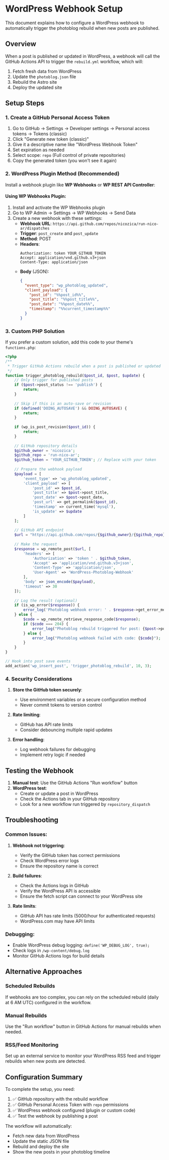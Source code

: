 # WordPress Webhook Setup

This document explains how to configure a WordPress webhook to automatically trigger the photoblog rebuild when new posts are published.

## Overview

When a post is published or updated in WordPress, a webhook will call the GitHub Actions API to trigger the `rebuild.yml` workflow, which will:

1. Fetch fresh data from WordPress
2. Update the `photoblog.json` file
3. Rebuild the Astro site
4. Deploy the updated site

## Setup Steps

### 1. Create a GitHub Personal Access Token

1. Go to GitHub → Settings → Developer settings → Personal access tokens → Tokens (classic)
2. Click "Generate new token (classic)"
3. Give it a descriptive name like "WordPress Webhook Token"
4. Set expiration as needed
5. Select scope: `repo` (Full control of private repositories)
6. Copy the generated token (you won't see it again)

### 2. WordPress Plugin Method (Recommended)

Install a webhook plugin like **WP Webhooks** or **WP REST API Controller**:

#### Using WP Webhooks Plugin:

1. Install and activate the WP Webhooks plugin
2. Go to WP Admin → Settings → WP Webhooks → Send Data
3. Create a new webhook with these settings:
   - **Webhook URL**: `https://api.github.com/repos/nicozica/run-nico-ar/dispatches`
   - **Trigger**: `post_create` and `post_update`
   - **Method**: POST
   - **Headers**:
     ```
     Authorization: token YOUR_GITHUB_TOKEN
     Accept: application/vnd.github.v3+json
     Content-Type: application/json
     ```
   - **Body** (JSON):
     ```json
     {
       "event_type": "wp_photoblog_updated",
       "client_payload": {
         "post_id": "%%post_id%%",
         "post_title": "%%post_title%%",
         "post_date": "%%post_date%%",
         "timestamp": "%%current_timestamp%%"
       }
     }
     ```

### 3. Custom PHP Solution

If you prefer a custom solution, add this code to your theme's `functions.php`:

```php
<?php
/**
 * Trigger GitHub Actions rebuild when a post is published or updated
 */
function trigger_photoblog_rebuild($post_id, $post, $update) {
    // Only trigger for published posts
    if ($post->post_status !== 'publish') {
        return;
    }
    
    // Skip if this is an auto-save or revision
    if (defined('DOING_AUTOSAVE') && DOING_AUTOSAVE) {
        return;
    }
    
    if (wp_is_post_revision($post_id)) {
        return;
    }
    
    // GitHub repository details
    $github_owner = 'nicozica';
    $github_repo = 'run-nico-ar';
    $github_token = 'YOUR_GITHUB_TOKEN'; // Replace with your token
    
    // Prepare the webhook payload
    $payload = [
        'event_type' => 'wp_photoblog_updated',
        'client_payload' => [
            'post_id' => $post_id,
            'post_title' => $post->post_title,
            'post_date' => $post->post_date,
            'post_url' => get_permalink($post_id),
            'timestamp' => current_time('mysql'),
            'is_update' => $update
        ]
    ];
    
    // GitHub API endpoint
    $url = "https://api.github.com/repos/{$github_owner}/{$github_repo}/dispatches";
    
    // Make the request
    $response = wp_remote_post($url, [
        'headers' => [
            'Authorization' => 'token ' . $github_token,
            'Accept' => 'application/vnd.github.v3+json',
            'Content-Type' => 'application/json',
            'User-Agent' => 'WordPress-Photoblog-Webhook'
        ],
        'body' => json_encode($payload),
        'timeout' => 30
    ]);
    
    // Log the result (optional)
    if (is_wp_error($response)) {
        error_log('Photoblog webhook error: ' . $response->get_error_message());
    } else {
        $code = wp_remote_retrieve_response_code($response);
        if ($code === 204) {
            error_log("Photoblog rebuild triggered for post: {$post->post_title} (ID: {$post_id})");
        } else {
            error_log("Photoblog webhook failed with code: {$code}");
        }
    }
}

// Hook into post save events
add_action('wp_insert_post', 'trigger_photoblog_rebuild', 10, 3);
```

### 4. Security Considerations

1. **Store the GitHub token securely**: 
   - Use environment variables or a secure configuration method
   - Never commit tokens to version control

2. **Rate limiting**: 
   - GitHub has API rate limits
   - Consider debouncing multiple rapid updates

3. **Error handling**: 
   - Log webhook failures for debugging
   - Implement retry logic if needed

## Testing the Webhook

1. **Manual test**: Use the GitHub Actions "Run workflow" button
2. **WordPress test**: 
   - Create or update a post in WordPress
   - Check the Actions tab in your GitHub repository
   - Look for a new workflow run triggered by `repository_dispatch`

## Troubleshooting

### Common Issues:

1. **Webhook not triggering**:
   - Verify the GitHub token has correct permissions
   - Check WordPress error logs
   - Ensure the repository name is correct

2. **Build failures**:
   - Check the Actions logs in GitHub
   - Verify the WordPress API is accessible
   - Ensure the fetch script can connect to your WordPress site

3. **Rate limits**:
   - GitHub API has rate limits (5000/hour for authenticated requests)
   - WordPress.com may have API limits

### Debugging:

- Enable WordPress debug logging: `define('WP_DEBUG_LOG', true);`
- Check logs in `/wp-content/debug.log`
- Monitor GitHub Actions logs for build details

## Alternative Approaches

### Scheduled Rebuilds

If webhooks are too complex, you can rely on the scheduled rebuild (daily at 6 AM UTC) configured in the workflow.

### Manual Rebuilds

Use the "Run workflow" button in GitHub Actions for manual rebuilds when needed.

### RSS/Feed Monitoring

Set up an external service to monitor your WordPress RSS feed and trigger rebuilds when new posts are detected.

## Configuration Summary

To complete the setup, you need:

1. ✅ GitHub repository with the rebuild workflow
2. ✅ GitHub Personal Access Token with `repo` permissions  
3. ✅ WordPress webhook configured (plugin or custom code)
4. ✅ Test the webhook by publishing a post

The workflow will automatically:
- Fetch new data from WordPress
- Update the static JSON file
- Rebuild and deploy the site
- Show the new posts in your photoblog timeline
